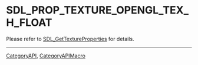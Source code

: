 # SDL_PROP_TEXTURE_OPENGL_TEX_H_FLOAT

Please refer to [SDL_GetTextureProperties](SDL_GetTextureProperties) for details.

----
[CategoryAPI](CategoryAPI), [CategoryAPIMacro](CategoryAPIMacro)

